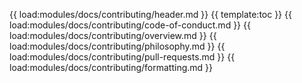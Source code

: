 {{ load:modules/docs/contributing/header.md }}
{{ template:toc }}
{{ load:modules/docs/contributing/code-of-conduct.md }}
{{ load:modules/docs/contributing/overview.md }}
{{ load:modules/docs/contributing/philosophy.md }}
{{ load:modules/docs/contributing/pull-requests.md }}
{{ load:modules/docs/contributing/formatting.md }}
